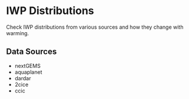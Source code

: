 # IWP Distributions

Check IWP distributions from various sources and how they change with warming.
## Data Sources
- nextGEMS
- aquaplanet
- dardar
- 2cice
- ccic 
